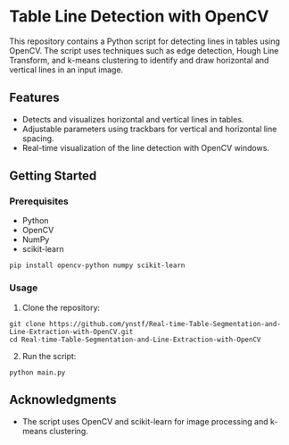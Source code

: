 # Table Line Detection with OpenCV

This repository contains a Python script for detecting lines in tables using OpenCV. The script uses techniques such as edge detection, Hough Line Transform, and k-means clustering to identify and draw horizontal and vertical lines in an input image.

## Features

- Detects and visualizes horizontal and vertical lines in tables.
- Adjustable parameters using trackbars for vertical and horizontal line spacing.
- Real-time visualization of the line detection with OpenCV windows.

## Getting Started

### Prerequisites

- Python
- OpenCV
- NumPy
- scikit-learn

```
pip install opencv-python numpy scikit-learn
```

### Usage

1. Clone the repository:

```
git clone https://github.com/ynstf/Real-time-Table-Segmentation-and-Line-Extraction-with-OpenCV.git
cd Real-time-Table-Segmentation-and-Line-Extraction-with-OpenCV
```

2. Run the script:

```
python main.py
```

## Acknowledgments

- The script uses OpenCV and scikit-learn for image processing and k-means clustering.
